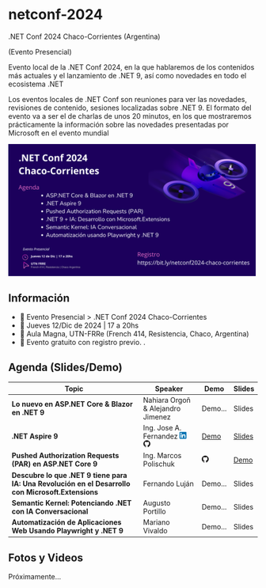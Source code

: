 ﻿# netconf-2024
.NET Conf 2024 Chaco-Corrientes (Argentina) 

(Evento Presencial)

Evento local de la .NET Conf 2024, en la que hablaremos de los contenidos más actuales y el lanzamiento de .NET 9, así como novedades en todo el ecosistema .NET

Los eventos locales de .NET Conf son reuniones para ver las novedades, revisiones de contenido, sesiones localizadas sobre .NET 9. El formato del evento va a ser el de charlas de unos 20 minutos, en los que mostraremos prácticamente la información sobre las novedades presentadas por Microsoft en el evento mundial

<img src="social-media/NET Conf 2024 WhatsApp 02.png" width="500" />


## Información
 + 📢 Evento Presencial > .NET Conf 2024 Chaco-Corrientes
 + 📅 Jueves 12/Dic de 2024 | 17 a 20hs
 + 📍 Aula Magna, UTN-FRRe (French 414, Resistencia, Chaco, Argentina)
 + 🎫 Evento gratuito con registro previo. .
  


## Agenda (Slides/Demo)

| Topic | Speaker | Demo | Slides | 
| --- | --- |  --- |  --- |
| **Lo nuevo en ASP.NET Core & Blazor en .NET 9** | Nahiara Orgoñ & Alejandro Jimenez | Demo... | Slides | 
| **.NET Aspire 9** | Ing. Jose A. Fernandez [![LinkedIn](./images/icon-linkedin.png)](https://www.linkedin.com/in/fernandezja/)&nbsp; [![GitHub](./images/icon-github.png)](https://github.com/fernandezja)| [Demo](https://github.com/fernandezja/aspire-net9-dotnetconf-2024) | [Slides](https://speakerdeck.com/fernandezja/dot-net-aspire-9) |
| **Pushed Authorization Requests (PAR) en ASP.NET Core 9** | Ing. Marcos Polischuk | [![GitHub](./images/icon-github.png)](https://github.com/MPolischuk)| [Demo](https://github.com/MPolischuk/PushAuthRequest) | [Slides](https://github.com/MPolischuk/PushAuthRequest) | 
| **Descubre lo que .NET 9 tiene para IA: Una Revolución en el Desarrollo con Microsoft.Extensions** | Fernando Luján | Demo... | Slides | 
| **Semantic Kernel: Potenciando .NET con IA Conversacional** | Augusto Portillo | Demo... | Slides | 
| **Automatización de Aplicaciones Web Usando Playwright y .NET 9** | Mariano Vivaldo | Demo... | Slides | 

## Fotos y Videos
Próximamente...
